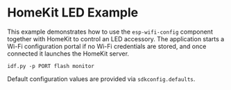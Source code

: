 # HomeKit LED Example

This example demonstrates how to use the `esp-wifi-config` component together with
HomeKit to control an LED accessory. The application starts a Wi-Fi configuration
portal if no Wi-Fi credentials are stored, and once connected it launches the
HomeKit server.

```
idf.py -p PORT flash monitor
```

Default configuration values are provided via `sdkconfig.defaults`.
